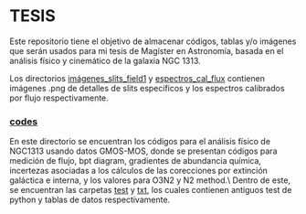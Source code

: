 # TESIS
Este repositorio tiene el objetivo de almacenar códigos, tablas y/o imágenes que serán usados para mi tesis de Magíster en Astronomía, basada en el análisis físico y cinemático de la galaxia NGC 1313.

Los directorios [imágenes_slits_field1](https://github.com/blnblnbln/TESIS/tree/main/im%C3%A1genes_slits_field1) y [espectros_cal_flux]((https://github.com/blnblnbln/TESIS/tree/main/espectros_cal_flux)) contienen imágenes .png de detalles de slits específicos y los espectros calibrados por flujo respectivamente.

### [codes](https://github.com/blnblnbln/TESIS/tree/main/codes)
En este directorio se encuentran los códigos para el análisis físico de NGC1313 usando datos GMOS-MOS, donde se presentan códigos para medición de flujo, bpt diagram, gradientes de abundancia química, incertezas asociadas a los cálculos de las corecciones por extinción galáctica e interna, y los valores para O3N2 y N2 method.\\
Dentro de este, se encuentran las carpetas [test](https://github.com/blnblnbln/TESIS/tree/main/codes/test) y [txt](https://github.com/blnblnbln/TESIS/tree/main/codes/txt), los cuales contienen antiguos test de python y tablas de datos respectivamente.